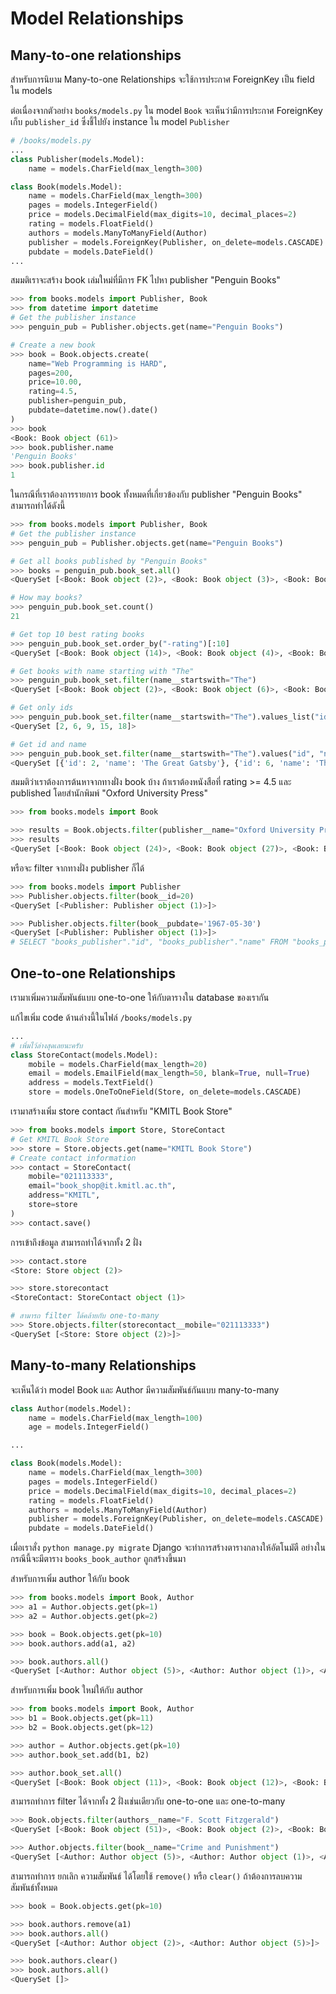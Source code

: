 # Model Relationships

## Many-to-one relationships

สำหรับการนิยาม Many-to-one Relationships จะใช้การประกาศ ForeignKey เป็น field ใน models

ต่อเนื่องจากตัวอย่าง `books/models.py` ใน model `Book` จะเห็นว่ามีการประกาศ ForeignKey เก็บ `publisher_id` ซึ่งชี้ไปยัง instance ใน model `Publisher`

```python
# /books/models.py
...
class Publisher(models.Model):
    name = models.CharField(max_length=300)

class Book(models.Model):
    name = models.CharField(max_length=300)
    pages = models.IntegerField()
    price = models.DecimalField(max_digits=10, decimal_places=2)
    rating = models.FloatField()
    authors = models.ManyToManyField(Author)
    publisher = models.ForeignKey(Publisher, on_delete=models.CASCADE)
    pubdate = models.DateField()
...
```

สมมติเราจะสร้าง book เล่มใหม่ที่มีการ FK ไปหา publisher "Penguin Books"

```python
>>> from books.models import Publisher, Book
>>> from datetime import datetime
# Get the publisher instance
>>> penguin_pub = Publisher.objects.get(name="Penguin Books")

# Create a new book
>>> book = Book.objects.create(
    name="Web Programming is HARD",
    pages=200,
    price=10.00,
    rating=4.5,
    publisher=penguin_pub,
    pubdate=datetime.now().date()
)
>>> book
<Book: Book object (61)>
>>> book.publisher.name
'Penguin Books'
>>> book.publisher.id
1
```

ในกรณีที่เราต้องการรายการ book ทั้งหมดที่เกี่ยวข้องกับ publisher "Penguin Books" สามารถทำได้ดังนี้

```python
>>> from books.models import Publisher, Book
# Get the publisher instance
>>> penguin_pub = Publisher.objects.get(name="Penguin Books")

# Get all books published by "Penguin Books"
>>> books = penguin_pub.book_set.all()
<QuerySet [<Book: Book object (2)>, <Book: Book object (3)>, <Book: Book object (4)>, <Book: Book object (5)>, <Book: Book object (6)>, <Book: Book object (7)>, <Book: Book object (8)>, <Book: Book object (9)>, <Book: Book object (10)>, <Book: Book object (11)>, <Book: Book object (12)>, <Book: Book object (13)>, <Book: Book object (14)>, <Book: Book object (15)>, <Book: Book object (16)>, <Book: Book object (17)>, <Book: Book object (18)>, <Book: Book object (19)>, <Book: Book object (20)>, <Book: Book object (21)>, '...(remaining elements truncated)...']>

# How may books?
>>> penguin_pub.book_set.count()
21

# Get top 10 best rating books
>>> penguin_pub.book_set.order_by("-rating")[:10]
<QuerySet [<Book: Book object (14)>, <Book: Book object (4)>, <Book: Book object (15)>, <Book: Book object (9)>, <Book: Book object (12)>, <Book: Book object (3)>, <Book: Book object (8)>, <Book: Book object (18)>, <Book: Book object (61)>, <Book: Book object (10)>]>

# Get books with name starting with "The"
>>> penguin_pub.book_set.filter(name__startswith="The")
<QuerySet [<Book: Book object (2)>, <Book: Book object (6)>, <Book: Book object (9)>, <Book: Book object (15)>, <Book: Book object (18)>]>

# Get only ids
>>> penguin_pub.book_set.filter(name__startswith="The").values_list("id", flat=True)
<QuerySet [2, 6, 9, 15, 18]>

# Get id and name
>>> penguin_pub.book_set.filter(name__startswith="The").values("id", "name")
<QuerySet [{'id': 2, 'name': 'The Great Gatsby'}, {'id': 6, 'name': 'The Catcher in the Rye'}, {'id': 9, 'name': 'The Odyssey'}, {'id': 15, 'name': 'The Hobbit'}, {'id': 18, 'name': 'The Hitchhiker Guide to the Galaxy'}]>
```

สมมติว่าเราต้องการต้นหาจากทางฝั่ง book บ้าง ถ้าเราต้องหนังสือที่ rating >= 4.5 และ published โดยสำนักพิมพ์ "Oxford University Press"

```python
>>> from books.models import Book

>>> results = Book.objects.filter(publisher__name="Oxford University Press", rating__gte=4.5)
>>> results
<QuerySet [<Book: Book object (24)>, <Book: Book object (27)>, <Book: Book object (30)>, <Book: Book object (33)>, <Book: Book object (44)>, <Book: Book object (56)>]>
```

หรือจะ filter จากทางฝั่ง publisher ก็ได้

```python
>>> from books.models import Publisher
>>> Publisher.objects.filter(book__id=20)
<QuerySet [<Publisher: Publisher object (1)>]>

>>> Publisher.objects.filter(book__pubdate='1967-05-30')
<QuerySet [<Publisher: Publisher object (1)>]>
# SELECT "books_publisher"."id", "books_publisher"."name" FROM "books_publisher" INNER JOIN "books_book" ON ("books_publisher"."id" = "books_book"."publisher_id") WHERE "books_book"."pubdate" = 1967-05-30
```

## One-to-one Relationships

เรามาเพิ่มความสัมพันธ์แบบ one-to-one ให้กับตารางใน database ของเรากัน

แก้ไขเพิ่ม code ด้านล่างนี้ในไฟล์ `/books/models.py`

```python
...
# เพิ่มไว้ล่างสุดเลยนะครับ
class StoreContact(models.Model):
    mobile = models.CharField(max_length=20)
    email = models.EmailField(max_length=50, blank=True, null=True)
    address = models.TextField()
    store = models.OneToOneField(Store, on_delete=models.CASCADE)
```

เรามาสร้างเพิ่ม store contact กันสำหรับ "KMITL Book Store"

```python
>>> from books.models import Store, StoreContact
# Get KMITL Book Store
>>> store = Store.objects.get(name="KMITL Book Store")
# Create contact information
>>> contact = StoreContact(
    mobile="021113333",
    email="book_shop@it.kmitl.ac.th",
    address="KMITL",
    store=store
)
>>> contact.save()
```

การเข้าถึงข้อมูล สามารถทำได้จากทั้ง 2 ฝั่ง

```python
>>> contact.store
<Store: Store object (2)>

>>> store.storecontact
<StoreContact: StoreContact object (1)>

# สามารถ filter ได้คล้ายกับ one-to-many
>>> Store.objects.filter(storecontact__mobile="021113333")
<QuerySet [<Store: Store object (2)>]>
```

## Many-to-many Relationships

จะเห็นได้ว่า model Book และ Author มีความสัมพันธ์กันแบบ many-to-many

```python
class Author(models.Model):
    name = models.CharField(max_length=100)
    age = models.IntegerField()

...

class Book(models.Model):
    name = models.CharField(max_length=300)
    pages = models.IntegerField()
    price = models.DecimalField(max_digits=10, decimal_places=2)
    rating = models.FloatField()
    authors = models.ManyToManyField(Author)
    publisher = models.ForeignKey(Publisher, on_delete=models.CASCADE)
    pubdate = models.DateField()
```

เมื่อเราสั่ง `python manage.py migrate` Django จะทำการสร้างตารางกลางให้อัตโนมัตื อย่างในกรณีนี้จะมีตาราง `books_book_author` ถูกสร้างขึ้นมา

สำหรับการเพิ่ม author ให้กับ book

```python
>>> from books.models import Book, Author
>>> a1 = Author.objects.get(pk=1)
>>> a2 = Author.objects.get(pk=2)

>>> book = Book.objects.get(pk=10)
>>> book.authors.add(a1, a2)

>>> book.authors.all()
<QuerySet [<Author: Author object (5)>, <Author: Author object (1)>, <Author: Author object (2)>]>
```

สำหรับการเพิ่ม book ใหม่ให้กับ author

```python
>>> from books.models import Book, Author
>>> b1 = Book.objects.get(pk=11)
>>> b2 = Book.objects.get(pk=12)

>>> author = Author.objects.get(pk=10)
>>> author.book_set.add(b1, b2)

>>> author.book_set.all()
<QuerySet [<Book: Book object (11)>, <Book: Book object (12)>, <Book: Book object (19)>, <Book: Book object (20)>, <Book: Book object (30)>, <Book: Book object (50)>]>
```

สามารถทำการ filter ได้จากทั้ง 2 ฝั่งเช่นเดียวกับ one-to-one และ one-to-many

```python
>>> Book.objects.filter(authors__name="F. Scott Fitzgerald")
<QuerySet [<Book: Book object (51)>, <Book: Book object (2)>, <Book: Book object (21)>, <Book: Book object (31)>, <Book: Book object (10)>]>

>>> Author.objects.filter(book__name="Crime and Punishment")
<QuerySet [<Author: Author object (5)>, <Author: Author object (1)>, <Author: Author object (2)>]>
```

สามารถทำการ ยกเลิก ความสัมพันธ์ ได้โดยใช้ `remove()` หรือ `clear()` ถ้าต้องการลบความสัมพันธ์ทั้งหมด

```python
>>> book = Book.objects.get(pk=10)

>>> book.authors.remove(a1)
>>> book.authors.all()
<QuerySet [<Author: Author object (2)>, <Author: Author object (5)>]>

>>> book.authors.clear()
>>> book.authors.all()
<QuerySet []>
```
